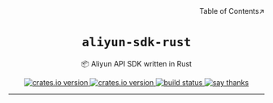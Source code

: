<div align=right>Table of Contents↗️</div>

<h1 align=center><code>aliyun-sdk-rust</code></h1>

<p align=center>📦 Aliyun API SDK written in Rust</p>

<div align=center>
  <a href="https://crates.io/crates/aliyun-sdk">
    <img src="https://img.shields.io/crates/v/aliyun-sdk.svg" alt="crates.io version">
  </a>
  <a href="https://crates.io/crates/aliyun-sdk">
    <img src="https://img.shields.io/github/repo-size/lvillis/aliyun-sdk-rust?style=flat-square&color=328657" alt="crates.io version">
  </a>
  <a href="https://github.com/lvillis/aliyun-sdk-rust/actions">
    <img src="https://github.com/lvillis/aliyun-sdk-rust/actions/workflows/ci.yaml/badge.svg" alt="build status">
  </a>
  <a href="mailto:lvillis@outlook.com?subject=Thanks%20for%20aliyun-sdk-rust!">
    <img src="https://img.shields.io/badge/Say%20Thanks-!-1EAEDB.svg" alt="say thanks">
  </a>

</div>

---
